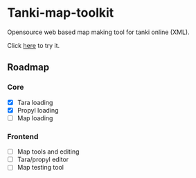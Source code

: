 # Tanki-map-toolkit
Opensource web based map making tool for tanki online (XML).

Click [here](https://pyogenics.github.io/Tanki-map-toolkit/) to try it.

## Roadmap
### Core
- [X] Tara loading
- [X] Propyl loading
- [ ] Map loading
### Frontend
- [ ] Map tools and editing
- [ ] Tara/propyl editor
- [ ] Map testing tool
